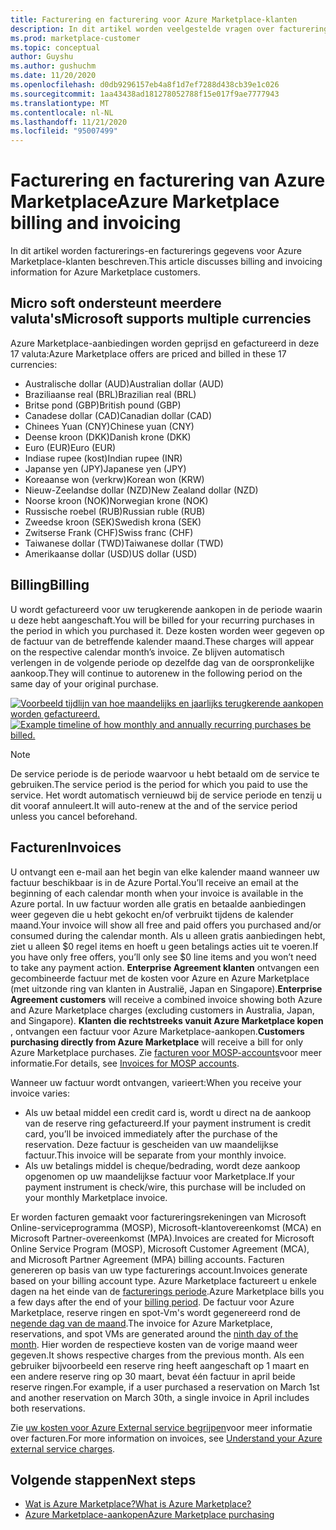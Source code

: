 ```yaml
---
title: Facturering en facturering voor Azure Marketplace-klanten
description: In dit artikel worden veelgestelde vragen over facturering en facturering voor Azure Marketplace-klanten beschreven.
ms.prod: marketplace-customer
ms.topic: conceptual
author: Guyshu
ms.author: gushuchm
ms.date: 11/20/2020
ms.openlocfilehash: d0db9296157eb4a8f1d7ef7288d438cb39e1c026
ms.sourcegitcommit: 1aa43438ad181278052788f15e017f9ae7777943
ms.translationtype: MT
ms.contentlocale: nl-NL
ms.lasthandoff: 11/21/2020
ms.locfileid: "95007499"
---
```

# <a name="azure-marketplace-billing-and-invoicing"></a><span data-ttu-id="abc6f-103">Facturering en facturering van Azure Marketplace</span><span class="sxs-lookup"><span data-stu-id="abc6f-103">Azure Marketplace billing and invoicing</span></span>

<span data-ttu-id="abc6f-104">In dit artikel worden facturerings-en facturerings gegevens voor Azure Marketplace-klanten beschreven.</span><span class="sxs-lookup"><span data-stu-id="abc6f-104">This article discusses billing and invoicing information for Azure Marketplace customers.</span></span>

## <a name="microsoft-supports-multiple-currencies"></a><span data-ttu-id="abc6f-105">Micro soft ondersteunt meerdere valuta's</span><span class="sxs-lookup"><span data-stu-id="abc6f-105">Microsoft supports multiple currencies</span></span>

<span data-ttu-id="abc6f-106">Azure Marketplace-aanbiedingen worden geprijsd en gefactureerd in deze 17 valuta:</span><span class="sxs-lookup"><span data-stu-id="abc6f-106">Azure Marketplace offers are priced and billed in these 17 currencies:</span></span>

- <span data-ttu-id="abc6f-107">Australische dollar (AUD)</span><span class="sxs-lookup"><span data-stu-id="abc6f-107">Australian dollar (AUD)</span></span>
- <span data-ttu-id="abc6f-108">Braziliaanse real (BRL)</span><span class="sxs-lookup"><span data-stu-id="abc6f-108">Brazilian real (BRL)</span></span>
- <span data-ttu-id="abc6f-109">Britse pond (GBP)</span><span class="sxs-lookup"><span data-stu-id="abc6f-109">British pound (GBP)</span></span>
- <span data-ttu-id="abc6f-110">Canadese dollar (CAD)</span><span class="sxs-lookup"><span data-stu-id="abc6f-110">Canadian dollar (CAD)</span></span>
- <span data-ttu-id="abc6f-111">Chinees Yuan (CNY)</span><span class="sxs-lookup"><span data-stu-id="abc6f-111">Chinese yuan (CNY)</span></span>
- <span data-ttu-id="abc6f-112">Deense kroon (DKK)</span><span class="sxs-lookup"><span data-stu-id="abc6f-112">Danish krone (DKK)</span></span>
- <span data-ttu-id="abc6f-113">Euro (EUR)</span><span class="sxs-lookup"><span data-stu-id="abc6f-113">Euro (EUR)</span></span>
- <span data-ttu-id="abc6f-114">Indiase rupee (kost)</span><span class="sxs-lookup"><span data-stu-id="abc6f-114">Indian rupee (INR)</span></span>
- <span data-ttu-id="abc6f-115">Japanse yen (JPY)</span><span class="sxs-lookup"><span data-stu-id="abc6f-115">Japanese yen (JPY)</span></span>
- <span data-ttu-id="abc6f-116">Koreaanse won (verkrw)</span><span class="sxs-lookup"><span data-stu-id="abc6f-116">Korean won (KRW)</span></span>
- <span data-ttu-id="abc6f-117">Nieuw-Zeelandse dollar (NZD)</span><span class="sxs-lookup"><span data-stu-id="abc6f-117">New Zealand dollar (NZD)</span></span>
- <span data-ttu-id="abc6f-118">Noorse kroon (NOK)</span><span class="sxs-lookup"><span data-stu-id="abc6f-118">Norwegian krone (NOK)</span></span>
- <span data-ttu-id="abc6f-119">Russische roebel (RUB)</span><span class="sxs-lookup"><span data-stu-id="abc6f-119">Russian ruble (RUB)</span></span>
- <span data-ttu-id="abc6f-120">Zweedse kroon (SEK)</span><span class="sxs-lookup"><span data-stu-id="abc6f-120">Swedish krona (SEK)</span></span>
- <span data-ttu-id="abc6f-121">Zwitserse Frank (CHF)</span><span class="sxs-lookup"><span data-stu-id="abc6f-121">Swiss franc (CHF)</span></span>
- <span data-ttu-id="abc6f-122">Taiwanese dollar (TWD)</span><span class="sxs-lookup"><span data-stu-id="abc6f-122">Taiwanese dollar (TWD)</span></span>
- <span data-ttu-id="abc6f-123">Amerikaanse dollar (USD)</span><span class="sxs-lookup"><span data-stu-id="abc6f-123">US dollar (USD)</span></span>

## <a name="billing"></a><span data-ttu-id="abc6f-124">Billing</span><span class="sxs-lookup"><span data-stu-id="abc6f-124">Billing</span></span>

<span data-ttu-id="abc6f-125">U wordt gefactureerd voor uw terugkerende aankopen in de periode waarin u deze hebt aangeschaft.</span><span class="sxs-lookup"><span data-stu-id="abc6f-125">You will be billed for your recurring purchases in the period in which you purchased it.</span></span> <span data-ttu-id="abc6f-126">Deze kosten worden weer gegeven op de factuur van de betreffende kalender maand.</span><span class="sxs-lookup"><span data-stu-id="abc6f-126">These charges will appear on the respective calendar month’s invoice.</span></span> <span data-ttu-id="abc6f-127">Ze blijven automatisch verlengen in de volgende periode op dezelfde dag van de oorspronkelijke aankoop.</span><span class="sxs-lookup"><span data-stu-id="abc6f-127">They will continue to autorenew in the following period on the same day of your original purchase.</span></span>

<span data-ttu-id="abc6f-128">[![Voorbeeld tijdlijn van hoe maandelijks en jaarlijks terugkerende aankopen worden gefactureerd.](media/billing/billing-charges-recurring.png)](media/billing/billing-charges-recurring.png#lightbox)</span><span class="sxs-lookup"><span data-stu-id="abc6f-128">[![Example timeline of how monthly and annually recurring purchases be billed.](media/billing/billing-charges-recurring.png)](media/billing/billing-charges-recurring.png#lightbox)</span></span>

>[!NOTE]
> <span data-ttu-id="abc6f-129">De service periode is de periode waarvoor u hebt betaald om de service te gebruiken.</span><span class="sxs-lookup"><span data-stu-id="abc6f-129">The service period is the period for which you paid to use the service.</span></span> <span data-ttu-id="abc6f-130">Het wordt automatisch vernieuwd bij de service periode en tenzij u dit vooraf annuleert.</span><span class="sxs-lookup"><span data-stu-id="abc6f-130">It will auto-renew at the and of the service period unless you cancel beforehand.</span></span>

## <a name="invoices"></a><span data-ttu-id="abc6f-131">Facturen</span><span class="sxs-lookup"><span data-stu-id="abc6f-131">Invoices</span></span>

<span data-ttu-id="abc6f-132">U ontvangt een e-mail aan het begin van elke kalender maand wanneer uw factuur beschikbaar is in de Azure Portal.</span><span class="sxs-lookup"><span data-stu-id="abc6f-132">You’ll receive an email at the beginning of each calendar month when your invoice is available in the Azure portal.</span></span> <span data-ttu-id="abc6f-133">In uw factuur worden alle gratis en betaalde aanbiedingen weer gegeven die u hebt gekocht en/of verbruikt tijdens de kalender maand.</span><span class="sxs-lookup"><span data-stu-id="abc6f-133">Your invoice will show all free and paid offers you purchased and/or consumed during the calendar month.</span></span> <span data-ttu-id="abc6f-134">Als u alleen gratis aanbiedingen hebt, ziet u alleen $0 regel items en hoeft u geen betalings acties uit te voeren.</span><span class="sxs-lookup"><span data-stu-id="abc6f-134">If you have only free offers, you’ll only see $0 line items and you won’t need to take any payment action.</span></span> <span data-ttu-id="abc6f-135">**Enterprise Agreement klanten** ontvangen een gecombineerde factuur met de kosten voor Azure en Azure Marketplace (met uitzonde ring van klanten in Australië, Japan en Singapore).</span><span class="sxs-lookup"><span data-stu-id="abc6f-135">**Enterprise Agreement customers** will receive a combined invoice showing both Azure and Azure Marketplace charges (excluding customers in Australia, Japan, and Singapore).</span></span> <span data-ttu-id="abc6f-136">**Klanten die rechtstreeks vanuit Azure Marketplace kopen** , ontvangen een factuur voor Azure Marketplace-aankopen.</span><span class="sxs-lookup"><span data-stu-id="abc6f-136">**Customers purchasing directly from Azure Marketplace** will receive a bill for only Azure Marketplace purchases.</span></span> <span data-ttu-id="abc6f-137">Zie [facturen voor MOSP-accounts](/azure/cost-management-billing/understand/download-azure-invoice#invoices-for-mosp-billing-accounts)voor meer informatie.</span><span class="sxs-lookup"><span data-stu-id="abc6f-137">For details, see [Invoices for MOSP accounts](/azure/cost-management-billing/understand/download-azure-invoice#invoices-for-mosp-billing-accounts).</span></span>

<span data-ttu-id="abc6f-138">Wanneer uw factuur wordt ontvangen, varieert:</span><span class="sxs-lookup"><span data-stu-id="abc6f-138">When you receive your invoice varies:</span></span>

- <span data-ttu-id="abc6f-139">Als uw betaal middel een credit card is, wordt u direct na de aankoop van de reserve ring gefactureerd.</span><span class="sxs-lookup"><span data-stu-id="abc6f-139">If your payment instrument is credit card, you’ll be invoiced immediately after the purchase of the reservation.</span></span> <span data-ttu-id="abc6f-140">Deze factuur is gescheiden van uw maandelijkse factuur.</span><span class="sxs-lookup"><span data-stu-id="abc6f-140">This invoice will be separate from your monthly invoice.</span></span>
- <span data-ttu-id="abc6f-141">Als uw betalings middel is cheque/bedrading, wordt deze aankoop opgenomen op uw maandelijkse factuur voor Marketplace.</span><span class="sxs-lookup"><span data-stu-id="abc6f-141">If your payment instrument is check/wire, this purchase will be included on your monthly Marketplace invoice.</span></span>

<span data-ttu-id="abc6f-142">Er worden facturen gemaakt voor factureringsrekeningen van Microsoft Online-serviceprogramma (MOSP), Microsoft-klantovereenkomst (MCA) en Microsoft Partner-overeenkomst (MPA).</span><span class="sxs-lookup"><span data-stu-id="abc6f-142">Invoices are created for Microsoft Online Service Program (MOSP), Microsoft Customer Agreement (MCA), and Microsoft Partner Agreement (MPA) billing accounts.</span></span> <span data-ttu-id="abc6f-143">Facturen genereren op basis van uw type facturerings account.</span><span class="sxs-lookup"><span data-stu-id="abc6f-143">Invoices generate based on your billing account type.</span></span> <span data-ttu-id="abc6f-144">Azure Marketplace factureert u enkele dagen na het einde van de [facturerings periode](/azure/cost-management-billing/understand/download-azure-invoice#why-you-might-not-see-an-invoice).</span><span class="sxs-lookup"><span data-stu-id="abc6f-144">Azure Marketplace bills you a few days after the end of your [billing period](/azure/cost-management-billing/understand/download-azure-invoice#why-you-might-not-see-an-invoice).</span></span> <span data-ttu-id="abc6f-145">De factuur voor Azure Marketplace, reserve ringen en spot-Vm's wordt gegenereerd rond de [negende dag van de maand](/azure/cost-management-billing/understand/download-azure-invoice#invoices-for-mosp-billing-accounts).</span><span class="sxs-lookup"><span data-stu-id="abc6f-145">The invoice for Azure Marketplace, reservations, and spot VMs are generated around the [ninth day of the month](/azure/cost-management-billing/understand/download-azure-invoice#invoices-for-mosp-billing-accounts).</span></span> <span data-ttu-id="abc6f-146">Hier worden de respectieve kosten van de vorige maand weer gegeven.</span><span class="sxs-lookup"><span data-stu-id="abc6f-146">It shows respective charges from the previous month.</span></span> <span data-ttu-id="abc6f-147">Als een gebruiker bijvoorbeeld een reserve ring heeft aangeschaft op 1 maart en een andere reserve ring op 30 maart, bevat één factuur in april beide reserve ringen.</span><span class="sxs-lookup"><span data-stu-id="abc6f-147">For example, if a user purchased a reservation on March 1st and another reservation on March 30th, a single invoice in April includes both reservations.</span></span>

<span data-ttu-id="abc6f-148">Zie [uw kosten voor Azure External service begrijpen](/azure/cost-management-billing/understand/understand-azure-marketplace-charges)voor meer informatie over facturen.</span><span class="sxs-lookup"><span data-stu-id="abc6f-148">For more information on invoices, see [Understand your Azure external service charges](/azure/cost-management-billing/understand/understand-azure-marketplace-charges).</span></span>

## <a name="next-steps"></a><span data-ttu-id="abc6f-149">Volgende stappen</span><span class="sxs-lookup"><span data-stu-id="abc6f-149">Next steps</span></span>

- [<span data-ttu-id="abc6f-150">Wat is Azure Marketplace?</span><span class="sxs-lookup"><span data-stu-id="abc6f-150">What is Azure Marketplace?</span></span>](azure-marketplace-overview.md)
- [<span data-ttu-id="abc6f-151">Azure Marketplace-aankopen</span><span class="sxs-lookup"><span data-stu-id="abc6f-151">Azure Marketplace purchasing</span></span>](azure-purchasing-invoicing.md)
